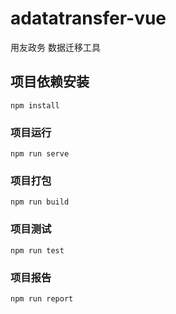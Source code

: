 # adatatransfer-vue
用友政务 数据迁移工具


## 项目依赖安装
```
npm install
```
### 项目运行
```
npm run serve
```
### 项目打包
```
npm run build
```
### 项目测试
```
npm run test
```
### 项目报告
```
npm run report
```
